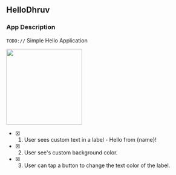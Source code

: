 ## HelloDhruv

### App Description
`TODO://` Simple Hello Application

<img src="https://i.imgur.com/d81DYzg.gifv" width=200><br>


- [X] 1. User sees custom text in a label - Hello from {name}!
- [X] 2. User see's custom background color.
- [X] 3. User can tap a button to change the text color of the label.
